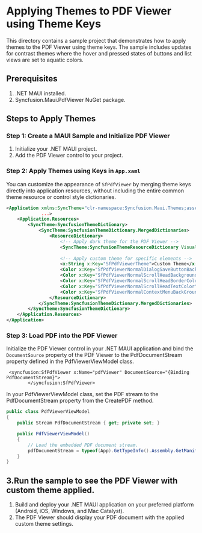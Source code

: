 # Applying Themes to PDF Viewer using Theme Keys

This directory contains a sample project that demonstrates how to apply themes to the PDF Viewer using theme keys. The sample includes updates for contrast themes where the hover and pressed states of buttons and list views are set to aquatic colors.

## Prerequisites
1. .NET MAUI installed.
2. Syncfusion.Maui.PdfViewer NuGet package.

## Steps to Apply Themes

### Step 1: Create a MAUI Sample and Initialize PDF Viewer

1. Initialize your .NET MAUI project.
2. Add the PDF Viewer control to your project.

### Step 2: Apply Themes using Keys in `App.xaml`

You can customize the appearance of `SfPdfViewer` by merging theme keys directly into application resources, without including the entire common theme resource or control style dictionaries.

```xml
<Application xmlns:SyncTheme="clr-namespace:Syncfusion.Maui.Themes;assembly=Syncfusion.Maui.Core"
             ...>
    <Application.Resources>
        <SyncTheme:SyncfusionThemeDictionary>
            <SyncTheme:SyncfusionThemeDictionary.MergedDictionaries>
                <ResourceDictionary>
                    <!-- Apply dark theme for the PDF Viewer -->
                    <SyncTheme:SyncfusionThemeResourceDictionary VisualTheme="MaterialDark"/>
                    
                    <!-- Apply custom theme for specific elements -->
                    <x:String x:Key="SfPdfViewerTheme">Custom Theme</x:String>
                    <Color x:Key="SfPdfViewerNormalDialogSaveButtonBackgroundColor">Aqua</Color>
                    <Color x:Key="SfPdfViewerNormalScrollHeadBackgroundColor">Red</Color>
                    <Color x:Key="SfPdfViewerNormalScrollHeadBorderColor">Blue</Color>
                    <Color x:Key="SfPdfViewerNormalScrollHeadTextColor">Green</Color>
                    <Color x:Key="SfPdfViewerNormalContextMenuBackGroundColor">Yellow</Color>
                </ResourceDictionary>
            </SyncTheme:SyncfusionThemeDictionary.MergedDictionaries>
        </SyncTheme:SyncfusionThemeDictionary>
    </Application.Resources>
</Application>
```

### Step 3: Load PDF into the PDF Viewer
Initialize the PDF Viewer control in your .NET MAUI application and bind the `DocumentSource` property of the PDF Viewer to the PdfDocumentStream property defined in the PdfViewerViewModel class.

```xaml
 <syncfusion:SfPdfViewer x:Name="pdfViewer" DocumentSource="{Binding PdfDocumentStream}">
        </syncfusion:SfPdfViewer>
``` 

In your PdfViewerViewModel class, set the PDF stream to the PdfDocumentStream property from the CreatePDF method. 

```csharp
public class PdfViewerViewModel
{
    public Stream PdfDocumentStream { get; private set; }

    public PdfViewerViewModel()
    {
        // Load the embedded PDF document stream.
        pdfDocumentStream = typeof(App).GetTypeInfo().Assembly.GetManifestResourceStream("PDFViewerThemes.Assets.PDF_Succinctly.pdf");
    }
}
``` 
## 3.Run the sample to see the PDF Viewer with custom theme applied.
1. Build and deploy your .NET MAUI application on your preferred platform (Android, iOS, Windows, and Mac Catalyst).
2. The PDF Viewer should display your PDF document with the applied custom theme settings.